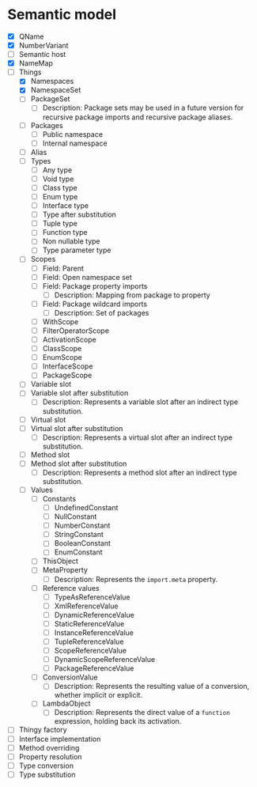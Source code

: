 # Semantic model

* [x] QName
* [x] NumberVariant
* [ ] Semantic host
* [x] NameMap
* [ ] Things
  * [x] Namespaces
  * [x] NamespaceSet
  * [ ] PackageSet
    * [ ] Description: Package sets may be used in a future version for recursive package imports and recursive package aliases.
  * [ ] Packages
    * [ ] Public namespace
    * [ ] Internal namespace
  * [ ] Alias
  * [ ] Types
    * [ ] Any type
    * [ ] Void type
    * [ ] Class type
    * [ ] Enum type
    * [ ] Interface type
    * [ ] Type after substitution
    * [ ] Tuple type
    * [ ] Function type
    * [ ] Non nullable type
    * [ ] Type parameter type
  * [ ] Scopes
    * [ ] Field: Parent
    * [ ] Field: Open namespace set
    * [ ] Field: Package property imports
      * [ ] Description: Mapping from package to property
    * [ ] Field: Package wildcard imports
      * [ ] Description: Set of packages
    * [ ] WithScope
    * [ ] FilterOperatorScope
    * [ ] ActivationScope
    * [ ] ClassScope
    * [ ] EnumScope
    * [ ] InterfaceScope
    * [ ] PackageScope
  * [ ] Variable slot
  * [ ] Variable slot after substitution
    * [ ] Description: Represents a variable slot after an indirect type substitution.
  * [ ] Virtual slot
  * [ ] Virtual slot after substitution
    * [ ] Description: Represents a virtual slot after an indirect type substitution.
  * [ ] Method slot
  * [ ] Method slot after substitution
    * [ ] Description: Represents a method slot after an indirect type substitution.
  * [ ] Values
    * [ ] Constants
      * [ ] UndefinedConstant
      * [ ] NullConstant
      * [ ] NumberConstant
      * [ ] StringConstant
      * [ ] BooleanConstant
      * [ ] EnumConstant
    * [ ] ThisObject
    * [ ] MetaProperty
      * [ ] Description: Represents the `import.meta` property.
    * [ ] Reference values
      * [ ] TypeAsReferenceValue
      * [ ] XmlReferenceValue
      * [ ] DynamicReferenceValue
      * [ ] StaticReferenceValue
      * [ ] InstanceReferenceValue
      * [ ] TupleReferenceValue
      * [ ] ScopeReferenceValue
      * [ ] DynamicScopeReferenceValue
      * [ ] PackageReferenceValue
    * [ ] ConversionValue
      * [ ] Description: Represents the resulting value of a conversion, whether implicit or explicit.
    * [ ] LambdaObject
      * [ ] Description: Represents the direct value of a `function` expression, holding back its activation.
* [ ] Thingy factory
* [ ] Interface implementation
* [ ] Method overriding
* [ ] Property resolution
* [ ] Type conversion
* [ ] Type substitution